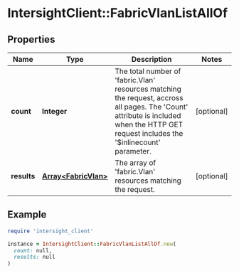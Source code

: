 # IntersightClient::FabricVlanListAllOf

## Properties

| Name | Type | Description | Notes |
| ---- | ---- | ----------- | ----- |
| **count** | **Integer** | The total number of &#39;fabric.Vlan&#39; resources matching the request, accross all pages. The &#39;Count&#39; attribute is included when the HTTP GET request includes the &#39;$inlinecount&#39; parameter. | [optional] |
| **results** | [**Array&lt;FabricVlan&gt;**](FabricVlan.md) | The array of &#39;fabric.Vlan&#39; resources matching the request. | [optional] |

## Example

```ruby
require 'intersight_client'

instance = IntersightClient::FabricVlanListAllOf.new(
  count: null,
  results: null
)
```

